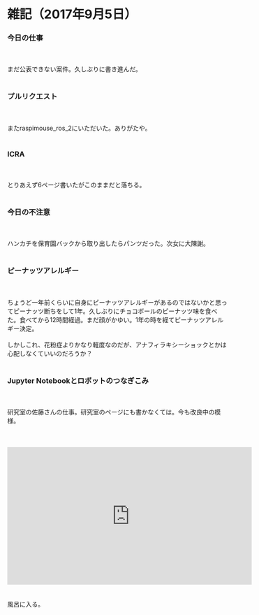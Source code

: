 # 雑記（2017年9月5日）
<h3>今日の仕事</h3><br />
<br />
まだ公表できない案件。久しぶりに書き進んだ。<br />
<br />
<h3>プルリクエスト</h3><br />
<br />
またraspimouse_ros_2にいただいた。ありがたや。<br />
<br />
<h3>ICRA</h3><br />
<br />
とりあえず6ページ書いたがこのままだと落ちる。<br />
<br />
<h3>今日の不注意</h3><br />
<br />
ハンカチを保育園バックから取り出したらパンツだった。次女に大陳謝。<br />
<br />
<h3>ピーナッツアレルギー</h3><br />
<br />
ちょうど一年前くらいに自身にピーナッツアレルギーがあるのではないかと思ってピーナッツ断ちをして1年。久しぶりにチョコボールのピーナッツ味を食べた。食べてから12時間経過。まだ顔がかゆい。1年の時を経てピーナッツアレルギー決定。<br />
<br />
しかしこれ、花粉症よりかなり軽度なのだが、アナフィラキシーショックとかは心配しなくていいのだろうか？<br />
<br />
<h3>Jupyter Notebookとロボットのつなぎこみ</h3><br />
<br />
研究室の佐藤さんの仕事。研究室のページにも書かなくては。今も改良中の模様。<br />
<br />
<br />
<br />
<iframe width="560" height="315" src="https://www.youtube.com/embed/KiiLwgnJNnQ" frameborder="0" allowfullscreen></iframe><br />
<br />
<br />
風呂に入る。
